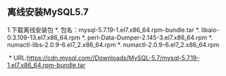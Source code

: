 ## 离线安装MySQL5.7


1.下载离线安装包
  *. 包名：mysql-5.7.19-1.el7.x86_64.rpm-bundle.tar
    *. libaio-0.3.109-13.el7.x86_64.rpm
    *. perl-Data-Dumper-2.145-3.el7.x86_64.rpm
    *. numactl-libs-2.0.9-6.el7_2.x86_64.rpm
    *. numactl-2.0.9-6.el7_2.x86_64.rpm
  
    
  * URL:https://cdn.mysql.com//Downloads/MySQL-5.7/mysql-5.7.19-1.el7.x86_64.rpm-bundle.tar
